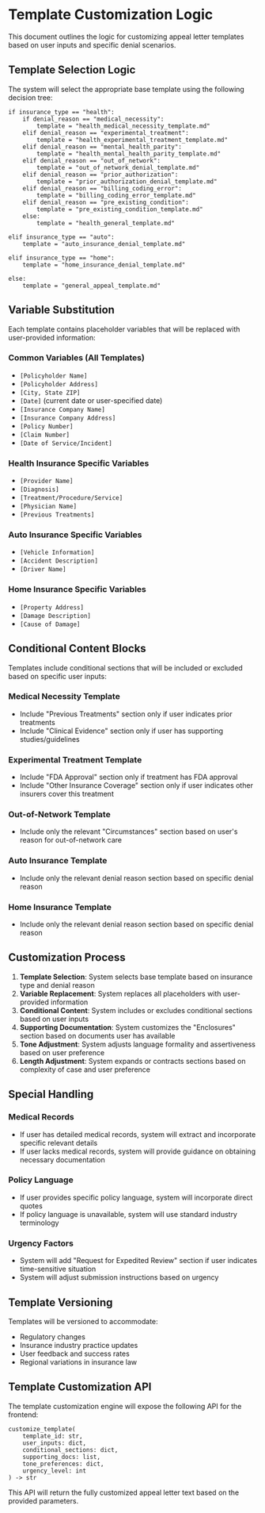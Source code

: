 # Template Customization Logic

This document outlines the logic for customizing appeal letter templates based on user inputs and specific denial scenarios.

## Template Selection Logic

The system will select the appropriate base template using the following decision tree:

```
if insurance_type == "health":
    if denial_reason == "medical_necessity":
        template = "health_medical_necessity_template.md"
    elif denial_reason == "experimental_treatment":
        template = "health_experimental_treatment_template.md"
    elif denial_reason == "mental_health_parity":
        template = "health_mental_health_parity_template.md"
    elif denial_reason == "out_of_network":
        template = "out_of_network_denial_template.md"
    elif denial_reason == "prior_authorization":
        template = "prior_authorization_denial_template.md"
    elif denial_reason == "billing_coding_error":
        template = "billing_coding_error_template.md"
    elif denial_reason == "pre_existing_condition":
        template = "pre_existing_condition_template.md"
    else:
        template = "health_general_template.md"
        
elif insurance_type == "auto":
    template = "auto_insurance_denial_template.md"
    
elif insurance_type == "home":
    template = "home_insurance_denial_template.md"
    
else:
    template = "general_appeal_template.md"
```

## Variable Substitution

Each template contains placeholder variables that will be replaced with user-provided information:

### Common Variables (All Templates)
- `[Policyholder Name]`
- `[Policyholder Address]`
- `[City, State ZIP]`
- `[Date]` (current date or user-specified date)
- `[Insurance Company Name]`
- `[Insurance Company Address]`
- `[Policy Number]`
- `[Claim Number]`
- `[Date of Service/Incident]`

### Health Insurance Specific Variables
- `[Provider Name]`
- `[Diagnosis]`
- `[Treatment/Procedure/Service]`
- `[Physician Name]`
- `[Previous Treatments]`

### Auto Insurance Specific Variables
- `[Vehicle Information]`
- `[Accident Description]`
- `[Driver Name]`

### Home Insurance Specific Variables
- `[Property Address]`
- `[Damage Description]`
- `[Cause of Damage]`

## Conditional Content Blocks

Templates include conditional sections that will be included or excluded based on specific user inputs:

### Medical Necessity Template
- Include "Previous Treatments" section only if user indicates prior treatments
- Include "Clinical Evidence" section only if user has supporting studies/guidelines

### Experimental Treatment Template
- Include "FDA Approval" section only if treatment has FDA approval
- Include "Other Insurance Coverage" section only if user indicates other insurers cover this treatment

### Out-of-Network Template
- Include only the relevant "Circumstances" section based on user's reason for out-of-network care

### Auto Insurance Template
- Include only the relevant denial reason section based on specific denial reason

### Home Insurance Template
- Include only the relevant denial reason section based on specific denial reason

## Customization Process

1. **Template Selection**: System selects base template based on insurance type and denial reason
2. **Variable Replacement**: System replaces all placeholders with user-provided information
3. **Conditional Content**: System includes or excludes conditional sections based on user inputs
4. **Supporting Documentation**: System customizes the "Enclosures" section based on documents user has available
5. **Tone Adjustment**: System adjusts language formality and assertiveness based on user preference
6. **Length Adjustment**: System expands or contracts sections based on complexity of case and user preference

## Special Handling

### Medical Records
- If user has detailed medical records, system will extract and incorporate specific relevant details
- If user lacks medical records, system will provide guidance on obtaining necessary documentation

### Policy Language
- If user provides specific policy language, system will incorporate direct quotes
- If policy language is unavailable, system will use standard industry terminology

### Urgency Factors
- System will add "Request for Expedited Review" section if user indicates time-sensitive situation
- System will adjust submission instructions based on urgency

## Template Versioning

Templates will be versioned to accommodate:
- Regulatory changes
- Insurance industry practice updates
- User feedback and success rates
- Regional variations in insurance law

## Template Customization API

The template customization engine will expose the following API for the frontend:

```
customize_template(
    template_id: str,
    user_inputs: dict,
    conditional_sections: dict,
    supporting_docs: list,
    tone_preferences: dict,
    urgency_level: int
) -> str
```

This API will return the fully customized appeal letter text based on the provided parameters.
